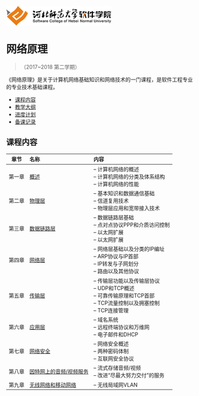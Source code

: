 ![河北师范大学软件学院](./image/logo.png)

# 网络原理

>（2017~2018 第二学期）

《网络原理》是关于计算机网络基础知识和网络技术的一门课程，是软件工程专业的专业技术基础课程。
- [课程内容](#课程内容)
- [教学大纲](./materials/outline.doc)
- [进度计划](./materials/schedule.doc)
- [备课记录](./preparelog)

## 课程内容

| 章节 | 名称 | 内容 | 
|:---:|:---|:---|
| 第一章 | [概述](./ch01) | – 计算机网络的概述<br/>– 计算机网络的分类及体系结构<br/>– 计算机网络的性能 | 
| 第二章 | [物理层](./ch02) | – 基本知识和数据通信基础<br/>– 信道复用技术<br/>– 物理层应用和宽带接入技术 | 
| 第三章 | [数据链路层](./ch03) | – 数据链路层基础<br/>– 点对点协议PPP和介质访问控制<br/>– 以太网扩展<br/>– 以太网扩展| 
| 第四章 | [网络层](./ch04) | – 网络层基础以及分类的IP编址<br/>– ARP协议与IP首部<br/>–  IP转发与子网划分<br/>– 路由以及其他协议 | 
| 第五章 | [传输层](./ch05-inherit) | – 传输层功能以及传输层协议<br/>– UDP和TCP概述<br/>– 可靠传输原理和TCP首部<br/>– TCP流量控制以及拥塞控制<br/>– TCP连接管理 | 
| 第六章 | [应用层](./ch06) | – 域名系统<br/>– 远程终端协议和万维网<br/>– 电子邮件和DHCP| 
| 第七章 | [网络安全](./ch07) | – 网络安全概述<br/>– 两种密码体制<br/>– 互联网安全协议| 
| 第八章 | [因特网上的音频/视频服务](./ch08)  |– 流式存储音频/视频<br/>– 改进“尽最大努力交付”的服务| 
| 第九章 | [无线网络和移动网络](./ch09)  | – 无线局域网VLAN|

